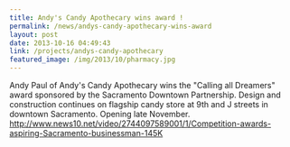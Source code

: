 ```yaml
---
title: Andy's Candy Apothecary wins award !
permalink: /news/andys-candy-apothecary-wins-award
layout: post
date: 2013-10-16 04:49:43
link: /projects/andys-candy-apothecary
featured_image: /img/2013/10/pharmacy.jpg
---
```


Andy Paul of Andy's Candy Apothecary wins the "Calling all Dreamers" award sponsored by the Sacramento Downtown Partnership. Design and construction continues on flagship candy store at 9th and J streets in downtown Sacramento. Opening late November.
<a href="http://www.news10.net/video/2744097589001/1/Competition-awards-aspiring-Sacramento-businessman-145K">http://www.news10.net/video/2744097589001/1/Competition-awards-aspiring-Sacramento-businessman-145K</a>
